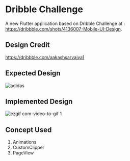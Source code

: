 # Dribble Challenge

A new Flutter application based on Dribble Challenge at : https://dribbble.com/shots/4136007-Mobile-UI-Design.

## Design Credit
https://dribbble.com/aakashsarvaiya1

## Expected Design
![adidas](https://user-images.githubusercontent.com/16761273/52116371-f90d5200-2636-11e9-8292-b7ac0b9e680e.png)

## Implemented Design
![ezgif com-video-to-gif 1](https://user-images.githubusercontent.com/16761273/52116345-ea269f80-2636-11e9-9141-95b6420f754f.gif)

## Concept Used
1. Animations
2. CustomClipper
3. PageView
